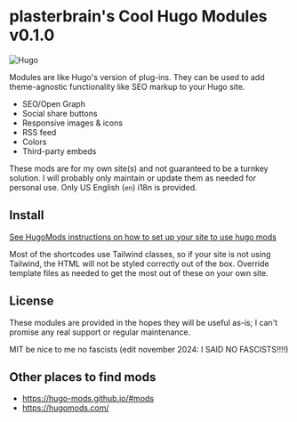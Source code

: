 # plasterbrain's Cool Hugo Modules v0.1.0
![Hugo](https://img.shields.io/badge/Hugo-ff4088?style=flat&logo=hugo&logoColor=ffffff)

Modules are like Hugo's version of plug-ins. They can be used to add theme-agnostic functionality like SEO markup to your Hugo site.

- SEO/Open Graph
- Social share buttons
- Responsive images & icons
- RSS feed
- Colors
- Third-party embeds

These mods are for my own site(s) and not guaranteed to be a turnkey solution. I will probably only maintain or update them as needed for personal use. Only US English (`en`) i18n is provided.

## Install
[See HugoMods instructions on how to set up your site to use hugo mods](https://hugomods.com/blog/2023/03/how-to-use-hugo-modules/)

Most of the shortcodes use Tailwind classes, so if your site is not using Tailwind, the HTML will not be styled correctly out of the box. Override template files as needed to get the most out of these on your own site.

## License
These modules are provided in the hopes they will be useful as-is; I can't promise any real support or regular maintenance.

MIT be nice to me no fascists (edit november 2024: I SAID NO FASCISTS!!!!)

## Other places to find mods
- https://hugo-mods.github.io/#mods
- https://hugomods.com/

